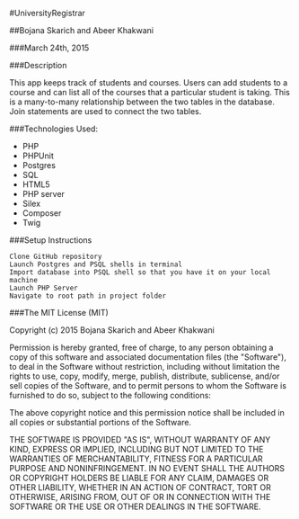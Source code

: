 #UniversityRegistrar

##Bojana Skarich and Abeer Khakwani

###March 24th, 2015

###Description

This app keeps track of students and courses. Users can add students to a course and can list all of the courses that a particular student is taking. This is a many-to-many relationship between the two tables in the database. Join statements are used to connect the two tables. 

###Technologies Used:

* PHP
* PHPUnit
* Postgres
* SQL
* HTML5
* PHP server
* Silex
* Composer
* Twig

###Setup Instructions


    Clone GitHub repository
    Launch Postgres and PSQL shells in terminal
    Import database into PSQL shell so that you have it on your local machine
    Launch PHP Server
    Navigate to root path in project folder


###The MIT License (MIT)

Copyright (c) 2015 Bojana Skarich and Abeer Khakwani

Permission is hereby granted, free of charge, to any person obtaining a copy of this software and associated documentation files (the "Software"), to deal in the Software without restriction, including without limitation the rights to use, copy, modify, merge, publish, distribute, sublicense, and/or sell copies of the Software, and to permit persons to whom the Software is furnished to do so, subject to the following conditions:

The above copyright notice and this permission notice shall be included in all copies or substantial portions of the Software.

THE SOFTWARE IS PROVIDED "AS IS", WITHOUT WARRANTY OF ANY KIND, EXPRESS OR IMPLIED, INCLUDING BUT NOT LIMITED TO THE WARRANTIES OF MERCHANTABILITY, FITNESS FOR A PARTICULAR PURPOSE AND NONINFRINGEMENT. IN NO EVENT SHALL THE AUTHORS OR COPYRIGHT HOLDERS BE LIABLE FOR ANY CLAIM, DAMAGES OR OTHER LIABILITY, WHETHER IN AN ACTION OF CONTRACT, TORT OR OTHERWISE, ARISING FROM, OUT OF OR IN CONNECTION WITH THE SOFTWARE OR THE USE OR OTHER DEALINGS IN THE SOFTWARE.
